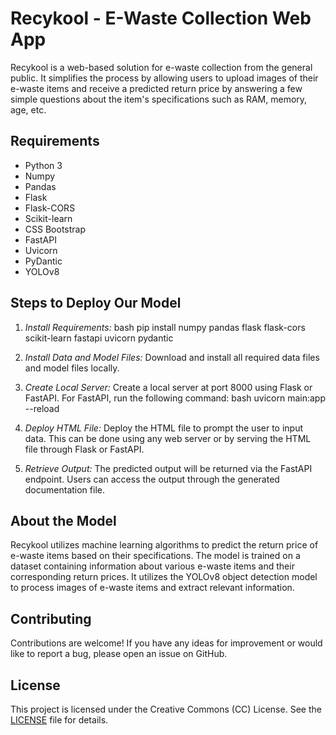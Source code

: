 # Recykool - E-Waste Collection Web App

Recykool is a web-based solution for e-waste collection from the general public. It simplifies the process by allowing users to upload images of their e-waste items and receive a predicted return price by answering a few simple questions about the item's specifications such as RAM, memory, age, etc.

## Requirements
- Python 3
- Numpy
- Pandas
- Flask
- Flask-CORS
- Scikit-learn
- CSS Bootstrap
- FastAPI
- Uvicorn
- PyDantic
- YOLOv8

## Steps to Deploy Our Model

1. *Install Requirements:*
    bash
    pip install numpy pandas flask flask-cors scikit-learn fastapi uvicorn pydantic
    

2. *Install Data and Model Files:*
    Download and install all required data files and model files locally.

3. *Create Local Server:*
    Create a local server at port 8000 using Flask or FastAPI. For FastAPI, run the following command:
    bash
    uvicorn main:app --reload
    

4. *Deploy HTML File:*
    Deploy the HTML file to prompt the user to input data. This can be done using any web server or by serving the HTML file through Flask or FastAPI.

5. *Retrieve Output:*
    The predicted output will be returned via the FastAPI endpoint. Users can access the output through the generated documentation file.

## About the Model
Recykool utilizes machine learning algorithms to predict the return price of e-waste items based on their specifications. The model is trained on a dataset containing information about various e-waste items and their corresponding return prices. It utilizes the YOLOv8 object detection model to process images of e-waste items and extract relevant information.

## Contributing
Contributions are welcome! If you have any ideas for improvement or would like to report a bug, please open an issue on GitHub.

## License
This project is licensed under the Creative Commons (CC) License. See the [LICENSE](LICENSE) file for details.
